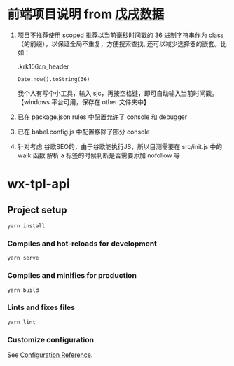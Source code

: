 # 前端项目说明 from [戊戌数据](https://www.wuxuwang.com)
1. 项目不推荐使用 scoped
   推荐以当前毫秒时间戳的 36 进制字符串作为 class（的前缀），以保证全局不重复，方便搜索查找, 还可以减少选择器的嵌套。比如：

   .krk156cn_header
   ```
   Date.now().toString(36)
   ```
   我个人有写个小工具，输入 sjc，再按空格键，即可自动输入当前时间戳。【windows 平台可用，保存在 other 文件夹中】
2. 已在 package.json rules 中配置允许了 console 和 debugger
3. 已在 babel.config.js 中配置移除了部分 console
4. 针对考虑 谷歌SEO的，由于谷歌能执行JS，所以目测需要在 src/init.js 中的 walk 函数 解析 a 标签的时候判断是否需要添加 nofollow 等

# wx-tpl-api

## Project setup
```
yarn install
```

### Compiles and hot-reloads for development
```
yarn serve
```

### Compiles and minifies for production
```
yarn build
```

### Lints and fixes files
```
yarn lint
```

### Customize configuration
See [Configuration Reference](https://cli.vuejs.org/config/).



